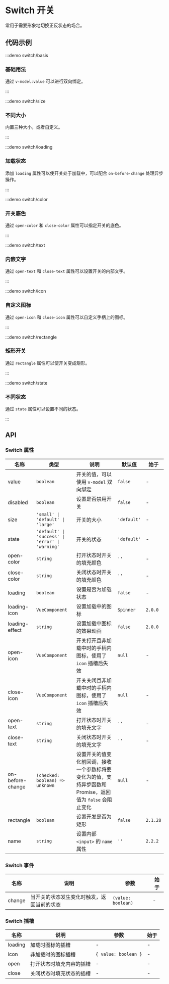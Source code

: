 # Switch 开关

常用于需要形象地切换正反状态的场合。

## 代码示例

:::demo switch/basis

### 基础用法

通过 `v-model:value` 可以进行双向绑定。

:::

:::demo switch/size

### 不同大小

内置三种大小，或者自定义。

:::

:::demo switch/loading

### 加载状态

添加 `loading` 属性可以使开关处于加载中，可以配合 `on-before-change` 处理异步操作。

:::

:::demo switch/color

### 开关底色

通过 `open-color` 和 `close-color` 属性可以指定开关的底色。

:::

:::demo switch/text

### 内嵌文字

通过 `open-text` 和 `close-text` 属性可以设置开关的内部文字。

:::

:::demo switch/icon

### 自定义图标

通过 `open-icon` 和 `close-icon` 属性可以自定义手柄上的图标。

:::

:::demo switch/rectangle

### 矩形开关

通过 `rectangle` 属性可以使开关变成矩形。

:::

:::demo switch/state

### 不同状态

通过 `state` 属性可以设置不同的状态。

:::

## API

### Switch 属性

| 名称             | 类型                                             | 说明                                                                                                      | 默认值      | 始于     |
| ---------------- | ------------------------------------------------ | --------------------------------------------------------------------------------------------------------- | ----------- | -------- |
| value            | `boolean`                                        | 开关的值，可以使用 `v-model` 双向绑定                                                                     | `false`     | -        |
| disabled         | `boolean`                                        | 设置是否禁用开关                                                                                          | `false`     | -        |
| size             | `'small' \| 'default' \| 'large'`                | 开关的大小                                                                                                | `'default'` | -        |
| state            | `'default' \| 'success' \| 'error' \| 'warning'` | 开关的状态                                                                                                | `'default'` | -        |
| open-color       | `string`                                         | 打开状态时开关的填充颜色                                                                                  | `''`        | -        |
| close-color      | `string`                                         | 关闭状态时开关的填充颜色                                                                                  | `''`        | -        |
| loading          | `boolean`                                        | 设置是否为加载状态                                                                                        | `false`     | -        |
| loading-icon     | `VueComponent`                                   | 设置加载中的图标                                                                                          | `Spinner`   | `2.0.0`  |
| loading-effect   | `string`                                         | 设置加载中图标的效果动画                                                                                  | `false`     | `2.0.0`  |
| open-icon        | `VueComponent`                                   | 开关打开且非加载中时的手柄内图标，使用了 `icon` 插槽后失效                                                | `null`      | -        |
| close-icon       | `VueComponent`                                   | 开关关闭且非加载中时的手柄内图标，使用了 `icon` 插槽后失效                                                | `null`      | -        |
| open-text        | `string`                                         | 打开状态时开关的填充文字                                                                                  | `''`        | -        |
| close-text       | `string`                                         | 关闭状态时开关的填充文字                                                                                  | `''`        | -        |
| on-before-change | `(checked: boolean) => unknown`                  | 设置开关的值变化前回调，接收一个参数标将要变化为的值，支持异步函数和 Promise，返回值为 `false` 会阻止变化 | `null`      | -        |
| rectangle        | `boolean`                                        | 设置开发是否为矩形                                                                                        | `false`     | `2.1.28` |
| name             | `string`                                         | 设置内部 `<input>` 的 `name` 属性                                                                         | `''`        | `2.2.2`  |

### Switch 事件

| 名称   | 说明                                       | 参数               | 始于 |
| ------ | ------------------------------------------ | ------------------ | ---- |
| change | 当开关的状态发生变化时触发，返回当前的状态 | `(value: boolean)` | -    |

### Switch 插槽

| 名称    | 说明                     | 参数                 | 始于 |
| ------- | ------------------------ | -------------------- | ---- |
| loading | 加载时图标的插槽         | -                    | -    |
| icon    | 非加载时的图标插槽       | `{ value: boolean }` | -    |
| open    | 打开状态时填充内容的插槽 | -                    | -    |
| close   | 关闭状态时填充状态的插槽 | -                    | -    |
